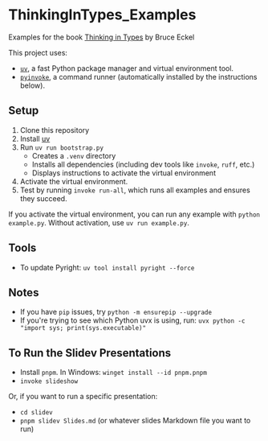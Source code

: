 # ThinkingInTypes_Examples

Examples for the book [Thinking in Types](https://thinkingintypes.com/) by Bruce Eckel

This project uses:

- [`uv`](https://docs.astral.sh/uv/), a fast Python package manager and virtual environment tool.
- [`pyinvoke`](https://docs.pyinvoke.org/en/stable/), a command runner (automatically installed by the instructions
  below).

## Setup

1. Clone this repository
2. Install [uv](https://docs.astral.sh/uv/getting-started/installation/)
3. Run `uv run bootstrap.py`
    - Creates a `.venv` directory
    - Installs all dependencies (including dev tools like `invoke`, `ruff`, etc.)
    - Displays instructions to activate the virtual environment
4. Activate the virtual environment.
5. Test by running `invoke run-all`, which runs all examples and ensures they succeed.

If you activate the virtual environment, you can run any example with `python example.py`.
Without activation, use `uv run example.py`.

## Tools

- To update Pyright: `uv tool install pyright --force`

## Notes

- If you have `pip` issues, try `python -m ensurepip --upgrade`
- If you're trying to see which Python uvx is using, run:
  `uvx python -c "import sys; print(sys.executable)"`

## To Run the Slidev Presentations

- Install `pnpm`. In Windows: `winget install --id pnpm.pnpm`
- `invoke slideshow`

Or, if you want to run a specific presentation:

- `cd slidev`
- `pnpm slidev Slides.md` (or whatever slides Markdown file you want to run)
